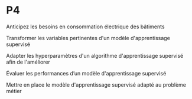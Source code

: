 # P4
Anticipez les besoins en consommation électrique des bâtiments

Transformer les variables pertinentes d'un modèle d'apprentissage supervisé

Adapter les hyperparamètres d'un algorithme d'apprentissage supervisé afin de l'améliorer

Évaluer les performances d’un modèle d'apprentissage supervisé

Mettre en place le modèle d'apprentissage supervisé adapté au problème métier
